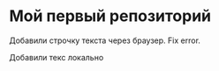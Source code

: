 # Мой первый репозиторий

Добавили строчку текста через браузер. Fix error.

Добавили текс локально
